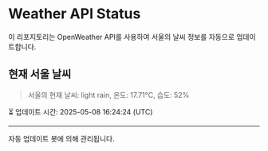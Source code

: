
# Weather API Status

이 리포지토리는 OpenWeather API를 사용하여 서울의 날씨 정보를 자동으로 업데이트합니다.

## 현재 서울 날씨
> 서울의 현재 날씨: light rain, 온도: 17.71°C, 습도: 52%

⏳ 업데이트 시간: 2025-05-08 16:24:24 (UTC)

---
자동 업데이트 봇에 의해 관리됩니다.
